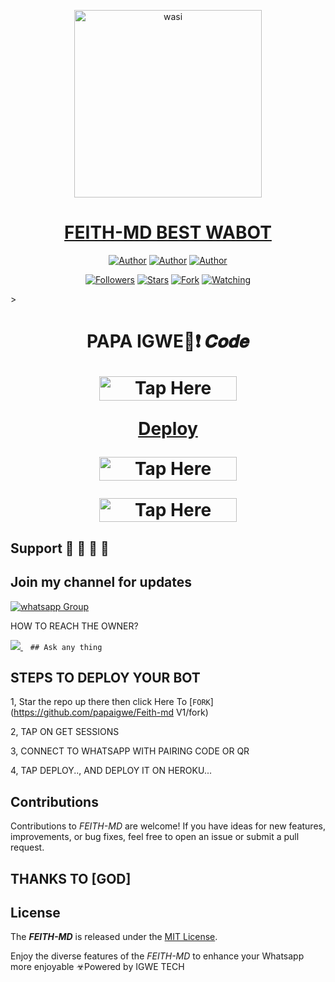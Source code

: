 <p align="center">  
  <a href="https://whatsapp.com/channel/0029Vak1chV4Y9lkl89DuD3j">
    <img alt="wasi" height="300" src="https://i.imgur.com/3qAQ9vG.jpeg">
    <h1 align="center">FEITH-MD BEST WABOT</h1>
  </a>
</p>
<p align="center">
<a href="https://github.com/papaigwe"><img title="Author" src="https://img.shields.io/badge/papaigwe-black?style=for-the-badge&logo=Github"></a> <a href="https://whatsapp.com/channel/0029Vak1chV4Y9lkl89DuD3j"><img title="Author" src="https://img.shields.io/badge/CHANNEL-black?style=for-the-badge&logo=whatsapp"></a> <a href="https://wa.me/25471077266"><img title="Author" src="https://img.shields.io/badge/CHAT US-black?style=for-the-badge&logo=whatsapp"></a>
<p/>
<p align="center">
<a href="https://github.com/ibrahimaitech?tab=followers"><img title="Followers" src="https://img.shields.io/github/followers/papaigwe?label=Followers&style=social"></a>
<a href="https://github.com/papaigwe/Feith-md V1/stargazers/"><img title="Stars" src="https://img.shields.io/github/stars/papaigwe/Feith-md V1?&style=social"></a>
<a href="https://github.com/papaigwe/Feith-md V1/network/members"><img title="Fork" src="https://img.shields.io/github/forks/papaigwe/Feith-md V1?style=social"></a>
<a href="https://github.com/papaigwe/Feith-md V1/watchers"><img title="Watching" src="https://img.shields.io/github/watchers/papaigwe/Feith-md V1?label=Watching&style=social"></a>
</p>></a>                     

 <h1 align="center"> PAPA IGWE🦄❗️ 𝑪𝒐𝒅𝒆

</p>

<a href="https://github.com/IBRAHIM-TECH-AI/SESSION-SITE/tree/main"><img title="Tap Here Open Session Site" src="https://img.shields.io/badge/GET SESSION -h?color=red&style=for-the-badge&logo=msi" width="220" height="38.45"/></a></p>

</p>

[**Deploy**](https://www.herokucdn.com/deploy/button.svg) 

</p>


<a href="https://www.clever-cloud.com/"><img title="Tap Here Open Session Site" src="https://img.shields.io/badge/𝑫𝑬𝑷𝑳𝑶𝒀_𝑶𝑵-𝑪𝑳𝑬𝑽𝑬𝑹 -h?color=green&style=for-the-badge&logo=msi" width="220" height="38.45"/></a></p>

</p>

<a href="https://github.com/IBRAHIM-TECH-AI/IBRAHIM-ADAMS-INFO"><img title="Tap Here Open Session Site" src="https://img.shields.io/badge/DEVELOPER-INFO -h?color=blue&style=for-the-badge&logo=msi" width="220" height="38.45"/></a></p>


</p>
   


## Support 🧧 🧧 🧧 🧧
## Join my channel for updates
<a href="https://whatsapp.com/channel/0029Vak1chV4Y9lkl89DuD3j" target="_blank">
    <img alt="whatsapp Group" src="https://img.shields.io/badge/ Whatsapp Support Channel -25D366?style=for-the-badge&logo=whatsapp&logoColor=white" />
  </a>
</p>


HOW TO REACH THE OWNER? 
 
   
   <a href="https://wa.me/message/24260338758">
    <img src="https://img.shields.io/badge/WhatsApp-25D366?style=for-the-badge&logo=whatsapp&logoColor=white" />
  </a>&nbsp;&nbsp;
   <a

    ## Ask any thing

</p>

## STEPS TO DEPLOY YOUR BOT


1, Star the repo up there then click Here To  [`FORK`](https://github.com/papaigwe/Feith-md V1/fork)

2, TAP ON GET SESSIONS



3, CONNECT TO WHATSAPP WITH PAIRING CODE OR QR



4, TAP DEPLOY.., AND DEPLOY IT ON HEROKU...

</p>






  

</p>


## Contributions


Contributions to *FEITH-MD* are welcome! If you have ideas for new features, improvements, or bug fixes, feel free to open an issue or submit a pull request.
## THANKS TO [GOD]

## License

The _**FEITH-MD**_ is released under the [MIT License](https://opensource.org/licenses/MIT).

Enjoy the diverse features of the *FEITH-MD*  to enhance your Whatsapp more enjoyable
☣Powered by IGWE TECH
